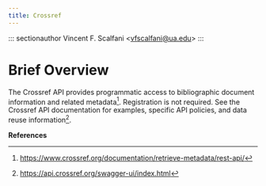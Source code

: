 ```yaml
---
title: Crossref
---
```


::: sectionauthor
Vincent F. Scalfani \<<vfscalfani@ua.edu>\>
:::

# Brief Overview

The Crossref API provides programmatic access to bibliographic document
information and related metadata[^1]. Registration is not required. See
the Crossref API documentation for examples, specific API policies, and
data reuse information[^2].

**References**

[^1]: <https://www.crossref.org/documentation/retrieve-metadata/rest-api/>

[^2]: <https://api.crossref.org/swagger-ui/index.html>
